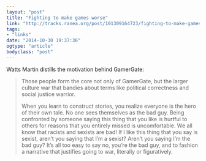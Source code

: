 ```yaml
---
layout: "post"
title: "Fighting to make games worse"
link: "http://tracks.ranea.org/post/101309164723/fighting-to-make-games-worse"
tags: 
- "links"
date: "2014-10-30 19:37:36"
ogtype: "article"
bodyclass: "post"
---
```


Watts Martin distills the motivation behind GamerGate:

> Those people form the core not only of GamerGate, but the larger culture war that bandies about terms like political correctness and social justice warrior.
> 
>  When you learn to construct stories, you realize everyone is the hero of their own tale. No one sees themselves as the bad guy. Being confronted by someone saying this thing that you like is hurtful to others for reasons that you entirely missed is uncomfortable. We all know that racists and sexists are bad! If I like this thing that you say is sexist, aren’t you saying that I’m a sexist? Aren’t you saying I’m the bad guy? It’s all too easy to say no, you’re the bad guy, and to fashion a narrative that justifies going to war, literally or figuratively.